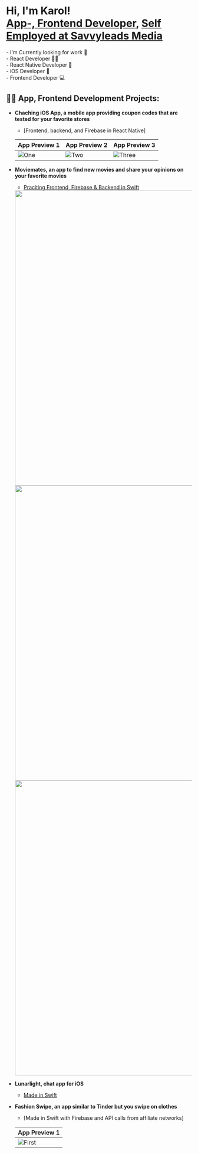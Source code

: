 <h1>Hi, I'm Karol! <br/><a href="https://github.com/karol-oman">App-, Frontend Developer</a>, <a href="https://www.linkedin.com/in/karol-%C3%B6-a6289813a/">Self Employed at Savvyleads Media</a></h1>
- I'm Currently looking for work 💼
<br>- React Developer 👨‍💻
<br>- React Native Developer 📱
<br>- iOS Developer 📱
<br>- Frontend Developer 💻

<h2>👨‍💻 App, Frontend Development Projects:</h2>


- <b>Chaching iOS App, a mobile app providing coupon codes that are tested for your favorite stores</b>
  - [Frontend, backend, and Firebase in React Native]
    
  | App Preview 1                       | App Preview 2                       | App Preview 3                       |
  | ----------------------------------- | ----------------------------------- | ----------------------------------- |
  | ![One](https://is1-ssl.mzstatic.com/image/thumb/PurpleSource116/v4/a6/97/55/a697552a-e225-baae-6c0f-24fc5b8a31c9/2b332813-ce7c-4574-a6a8-b9886594ec31_bild3.png/400x800bb.png) | ![Two](https://is5-ssl.mzstatic.com/image/thumb/PurpleSource116/v4/08/98/1e/08981e1b-4f4a-35ef-9690-b182b270683a/e4fd6abf-0c5a-46e3-a4c7-d1044cfe68d6_Bild1.png/400x800bb.png) | ![Three](https://is1-ssl.mzstatic.com/image/thumb/PurpleSource116/v4/4b/10/49/4b10490e-9949-e298-1c8b-2c1bd0dc7d90/125bac03-8585-4462-8e96-00bc9ce6c429_bild2.png/400x800bb.png)

- <b>Moviemates, an app to find new movies and share your opinions on your favorite movies</b>
  - [Praciting Frontend, Firebase & Backend in Swift](https://github.com/GustavSoderberg/moviemates)
  <img src="https://github.com/karol-oman/karol-oman/assets/90765144/e57ded6f-3113-4276-9e3f-3795c1ce9d4a" with="400" height="800">
  <img src="https://github.com/karol-oman/karol-oman/assets/90765144/d671ad40-03c1-4590-9229-44f43aa0e6cf" with="400" height="800">
  <img src="https://github.com/karol-oman/karol-oman/assets/90765144/e57ded6f-3113-4276-9e3f-3795c1ce9d4a" with="400" height="800">
- <b>Lunarlight, chat app for iOS</b>
  - [Made in Swift](https://github.com/n1ghtb0rn/LunarLight)
- <b>Fashion Swipe, an app similar to Tinder but you swipe on clothes</b>
  - [Made in Swift with Firebase and API calls from affiliate networks]
    
  | App Preview 1                       |
  | ----------------------------------- |
  | ![First](https://media.discordapp.net/attachments/943521890042011678/950382559802585139/unknown.png?width=315&height=676) |
    
